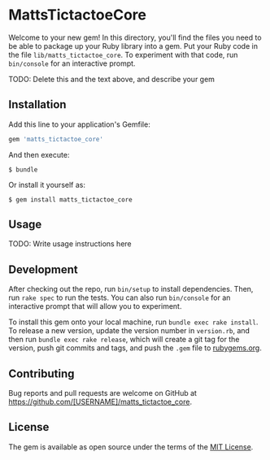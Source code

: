 # MattsTictactoeCore

Welcome to your new gem! In this directory, you'll find the files you need to be able to package up your Ruby library into a gem. Put your Ruby code in the file `lib/matts_tictactoe_core`. To experiment with that code, run `bin/console` for an interactive prompt.

TODO: Delete this and the text above, and describe your gem

## Installation

Add this line to your application's Gemfile:

```ruby
gem 'matts_tictactoe_core'
```

And then execute:

    $ bundle

Or install it yourself as:

    $ gem install matts_tictactoe_core

## Usage

TODO: Write usage instructions here

## Development

After checking out the repo, run `bin/setup` to install dependencies. Then, run `rake spec` to run the tests. You can also run `bin/console` for an interactive prompt that will allow you to experiment.

To install this gem onto your local machine, run `bundle exec rake install`. To release a new version, update the version number in `version.rb`, and then run `bundle exec rake release`, which will create a git tag for the version, push git commits and tags, and push the `.gem` file to [rubygems.org](https://rubygems.org).

## Contributing

Bug reports and pull requests are welcome on GitHub at https://github.com/[USERNAME]/matts_tictactoe_core.

## License

The gem is available as open source under the terms of the [MIT License](https://opensource.org/licenses/MIT).
